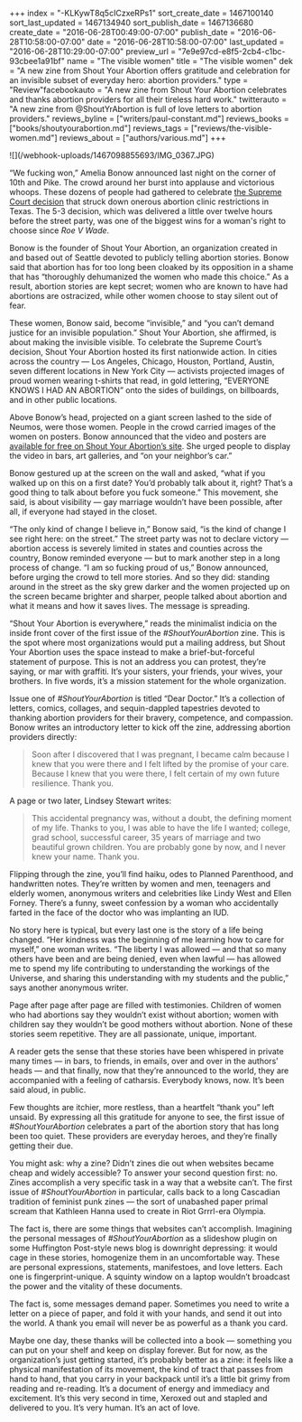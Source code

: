 +++
index = "-KLKywT8q5cICzxeRPs1"
sort_create_date = 1467100140
sort_last_updated = 1467134940
sort_publish_date = 1467136680
create_date = "2016-06-28T00:49:00-07:00"
publish_date = "2016-06-28T10:58:00-07:00"
date = "2016-06-28T10:58:00-07:00"
last_updated = "2016-06-28T10:29:00-07:00"
preview_url = "7e9e97cd-e8f5-2cb4-c1bc-93cbee1a91bf"
name = "The visible women"
title = "The visible women"
dek = "A new zine from Shout Your Abortion offers gratitude and celebration for an invisible subset of everyday hero: abortion providers."
type = "Review"facebookauto = "A new zine from Shout Your Abortion celebrates and thanks abortion providers for all their tireless hard work."
twitterauto = "A new zine from @ShoutYrAbortion is full of love letters to abortion providers."
reviews_byline = ["writers/paul-constant.md"]
reviews_books = ["books/shoutyourabortion.md"]
reviews_tags = ["reviews/the-visible-women.md"]
reviews_about = ["authors/various.md"]
+++

<p class="image-hero">![](/webhook-uploads/1467098855693/IMG_0367.JPG)</p>

“We fucking won,” Amelia Bonow announced last night on the corner of 10th and Pike. The crowd around her burst into applause and victorious whoops. These dozens of people had gathered to celebrate [the Supreme Court decision]( https://www.washingtonpost.com/politics/supreme-court-strikes-down-texas-abortion-clinic-restrictions/2016/06/27/ba55d526-3c70-11e6-a66f-aa6c1883b6b1_story.html) that struck down onerous abortion clinic restrictions in Texas. The 5-3 decision, which was delivered a little over twelve hours before the street party, was one of the biggest wins for a woman's right to choose since *Roe V Wade*.

Bonow is the founder of Shout Your Abortion, an organization created in and based out of Seattle devoted to publicly telling abortion stories. Bonow said that abortion has for too long been cloaked by its opposition in a shame that has “thoroughly dehumanized the women who made this choice.” As a result, abortion stories are kept secret; women who are known to have had abortions are ostracized, while other women choose to stay silent out of fear.

These women, Bonow said, become “invisible,” and “you can’t demand justice for an invisible population.” Shout Your Abortion, she affirmed, is about making the invisible visible. To celebrate the Supreme Court’s decision, Shout Your Abortion hosted its first nationwide action. In cities across the country — Los Angeles, Chicago, Houston, Portland, Austin, seven different locations in New York City — activists projected images of proud women wearing t-shirts that read, in gold lettering, “EVERYONE KNOWS I HAD AN ABORTION” onto the sides of buildings, on billboards, and in other public locations. 

Above Bonow’s head, projected on a giant screen lashed to the side of Neumos, were those women. People in the crowd carried images of the women on posters. Bonow announced that the video and posters are [available for free on Shout Your Abortion’s site]( http://shoutyourabortion.com/). She urged people to display the video in bars, art galleries, and “on your neighbor’s car.”

Bonow gestured up at the screen on the wall and asked, “what if you walked up on this on a first date? You’d probably talk about it, right? That’s a good thing to talk about before you fuck someone.” This movement, she said, is about visibility — gay marriage wouldn’t have been possible, after all, if everyone had stayed in the closet. 

“The only kind of change I believe in,” Bonow said, “is the kind of change I see right here: on the street.” The street party was not to declare victory — abortion access is severely limited in states and counties across the country, Bonow reminded everyone — but to mark another step in a long process of change. “I am so fucking proud of us,” Bonow announced, before urging the crowd to tell more stories. And so they did: standing around in the street as the sky grew darker and the women projected up on the screen became brighter and sharper, people talked about abortion and what it means and how it saves lives. The message is spreading.

<div class="break"></div>

“Shout Your Abortion is everywhere,” reads the minimalist indicia on the inside front cover of the first issue of the *#ShoutYourAbortion* zine. This is the spot where most organizations would put a mailing address, but Shout Your Abortion uses the space instead to make a brief-but-forceful statement of purpose. This is not an address you can protest, they’re saying, or mar with graffiti. It’s your sisters, your friends, your wives, your brothers. In five words, it’s a mission statement for the whole organization.

Issue one of *#ShoutYourAbortion* is titled “Dear Doctor.” It’s a collection of letters, comics, collages, and sequin-dappled tapestries devoted to thanking abortion providers for their bravery, competence, and compassion. Bonow writes an introductory letter to kick off the zine, addressing abortion providers directly:

<blockquote>Soon after I discovered that I was pregnant, I became calm because I knew that you were there and I felt lifted by the promise of your care. Because I knew that you were there, I felt certain of my own future resilience. Thank you.</blockquote>
 
A page or two later, Lindsey Stewart writes:

<blockquote>This accidental pregnancy was, without a doubt, the defining moment of my life. Thanks to you, I was able to have the life I wanted; college, grad school, successful career, 35 years of marriage and two beautiful grown children. You are probably gone by now, and I never knew your name. Thank you.</blockquote>

Flipping through the zine, you’ll find haiku, odes to Planned Parenthood, and handwritten notes. They’re written by women and men, teenagers and elderly women, anonymous writers and celebrities like Lindy West and Ellen Forney. There’s a funny, sweet confession by a woman who accidentally farted in the face of the doctor who was implanting an IUD. 

No story here is typical, but every last one is the story of a life being changed. “Her kindness was the beginning of me learning how to care for myself,” one woman writes. “The liberty I was allowed — and that so many others have been and are being denied, even when lawful — has allowed me to spend my life contributing to understanding the workings of the Universe, and sharing this understanding with my students and the public,” says another anonymous writer. 

Page after page after page are filled with testimonies. Children of women who had abortions say they wouldn’t exist without abortion; women with children say they wouldn’t be good mothers without abortion. None of these stories seem repetitive. They are all passionate, unique, important. 

A reader gets the sense that these stories have been whispered in private many times — in bars, to friends, in emails, over and over in the authors’ heads — and that finally, now that they’re announced to the world, they are accompanied with a feeling of catharsis. Everybody knows, now. It’s been said aloud, in public. 

Few thoughts are itchier, more restless, than a heartfelt “thank you” left unsaid. By expressing all this gratitude for anyone to see, the first issue of *#ShoutYourAbortion* celebrates a part of the abortion story that has long been too quiet. These providers are everyday heroes, and they’re finally getting their due.

<div class="break"></div>

You might ask: why a zine? Didn’t zines die out when websites became cheap and widely accessible? To answer your second question first: no. Zines accomplish a very specific task in a way that a website can’t. The first issue of *#ShoutYourAbortion* in particular, calls back to a long Cascadian tradition of feminist punk zines — the sort of unabashed paper primal scream that Kathleen Hanna used to create in Riot Grrrl-era Olympia. 

The fact is, there are some things that websites can’t accomplish. Imagining the personal messages of *#ShoutYourAbortion* as a slideshow plugin on some Huffington Post-style news blog is downright depressing: it would cage in these stories, homogenize them in an uncomfortable way. These are personal expressions, statements, manifestoes, and love letters. Each one is fingerprint-unique. A squinty window on a laptop wouldn’t broadcast the power and the vitality of these documents. 

The fact is, some messages demand paper. Sometimes you need to write a letter on a piece of paper, and fold it with your hands, and send it out into the world. A thank you email will never be as powerful as a thank you card. 

Maybe one day, these thanks will be collected into a book — something you can put on your shelf and keep on display forever. But for now, as the organization’s just getting started, it’s probably better as a zine: it feels like a physical manifestation of its movement, the kind of tract that passes from hand to hand, that you carry in your backpack until it’s a little bit grimy from reading and re-reading. It’s a document of energy and immediacy and excitement. It’s this very second in time, Xeroxed out and stapled and delivered to you. It’s very human. It’s an act of love.
